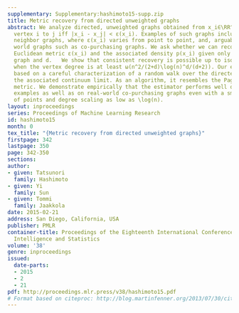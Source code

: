```yaml
---
supplementary: Supplementary:hashimoto15-supp.zip
title: Metric recovery from directed unweighted graphs
abstract: We analyze directed, unweighted graphs obtained from x_i∈\RR^d by connecting
  vertex i to j iff |x_i - x_j| < ε(x_i). Examples of such graphs include k-nearest
  neighbor graphs, where ε(x_i) varies from point to point, and, arguably, many real
  world graphs such as co-purchasing graphs. We ask whether we can recover the underlying
  Euclidean metric ε(x_i) and the associated density p(x_i) given only the directed
  graph and d.   We show that consistent recovery is possible up to isometric scaling
  when the vertex degree is at least ω(n^2/(2+d)\log(n)^d/(d+2)). Our estimator is
  based on a careful characterization of a random walk over the directed graph and
  the associated continuum limit. As an algorithm, it resembles the PageRank centrality
  metric. We demonstrate empirically that the estimator performs well on simulated
  examples as well as on real-world co-purchasing graphs even with a small number
  of points and degree scaling as low as \log(n).
layout: inproceedings
series: Proceedings of Machine Learning Research
id: hashimoto15
month: 0
tex_title: "{Metric recovery from directed unweighted graphs}"
firstpage: 342
lastpage: 350
page: 342-350
sections: 
author:
- given: Tatsunori
  family: Hashimoto
- given: Yi
  family: Sun
- given: Tommi
  family: Jaakkola
date: 2015-02-21
address: San Diego, California, USA
publisher: PMLR
container-title: Proceedings of the Eighteenth International Conference on Artificial
  Intelligence and Statistics
volume: '38'
genre: inproceedings
issued:
  date-parts:
  - 2015
  - 2
  - 21
pdf: http://proceedings.mlr.press/v38/hashimoto15.pdf
# Format based on citeproc: http://blog.martinfenner.org/2013/07/30/citeproc-yaml-for-bibliographies/
---
```

